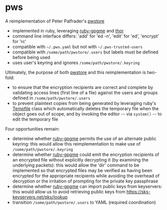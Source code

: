 # pws

A reimplementation of Peter Palfrader's [pwstore][1]
- implemented in ruby, leveraging [ruby-gpgme][3] and [thor][4]
- command line interface differs: 'add' for 'ed -n', 'edit' for 'ed', 'encrypt' for 'rc'
- compatible with `~/.pws.yaml` but not with `~/.pws-trusted-users`
- compatible with `/some/path/pwstore/.users` but labels must be defined before being used
- uses user's keyring and ignores `/some/path/pwstore/.keyring`

Ultimately, the purpose of both [pwstore][1] and this reimplementation is
two-fold:
- to ensure that the encryption recipients are correct and complete by
  validating access lines (first line of a file) against the users and groups
  defined in `/some/path/pwstore/.users`
- to prevent plaintext copies from being generated by leveraging ruby's
  [Tempfile][2] class which automatically deletes the temporary file when the
  object goes out of scope, and by invoking the editor -- via `system()` -- to
  edit the temporary file

Four opportunities remain:
- determine whether [ruby-gpgme][3] permits the use of an alternate public keyring: this
  would allow this reimplementation to make use of `/some/path/pwstore/.keyring`
- determine whether [ruby-gpgme][3] could emit the encryption recipients of an encrypted
  file without explicitly decrypting it (by examining the underlying packets): this would
  allow the 'dir' command to be implemented so that encrypted files may be verified as
  having been encrypted for the appropriate recipients while avoiding the overhead
  of decryption or the irritation of prompting for the private key passphrase
- determine whether [ruby-gpgme][3] can import public keys from keyservers: this would
  allow us to avoid retrieving public keys from https://sks-keyservers.net/pks/lookup
- transition `/some/path/pwstore/.users` to YAML (required coordination)

[1]: https://github.com/weaselp/pwstore
[2]: http://ruby-doc.org/stdlib-2.2.3/libdoc/tempfile/rdoc/Tempfile.html
[3]: https://github.com/ueno/ruby-gpgme
[4]: https://github.com/erikhuda/thor
